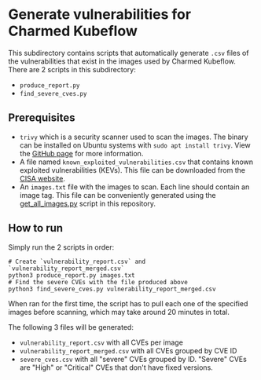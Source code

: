 # Generate vulnerabilities for Charmed Kubeflow

This subdirectory contains scripts that automatically generate `.csv` files of the vulnerabilities that exist in the images used by Charmed Kubeflow. There are 2 scripts in this subdirectory:
- `produce_report.py` 
- `find_severe_cves.py`

## Prerequisites

- `trivy` which is a security scanner used to scan the images. The binary can be installed on Ubuntu systems with `sudo apt install trivy`. View the [GitHub page](https://github.com/aquasecurity/trivy) for more information.
- A file named `known_exploited_vulnerabilities.csv` that contains known exploited vulnerabilities (KEVs). This file can be downloaded from the [CISA website](https://www.cisa.gov/known-exploited-vulnerabilities-catalog).
- An `images.txt` file with the images to scan. Each line should contain an image tag. This file can be conveniently generated using the [get_all_images.py](https://github.com/canonical/bundle-kubeflow/tree/main/scripts#gather-images-used-by-a-bundle) script in this repository.

## How to run

Simply run the 2 scripts in order:

```shell
# Create `vulnerability_report.csv` and `vulnerability_report_merged.csv`
python3 produce_report.py images.txt
# Find the severe CVEs with the file produced above
python3 find_severe_cves.py vulnerability_report_merged.csv
```

When ran for the first time, the script has to pull each one of the specified images before scanning, which may take around 20 minutes in total.

The following 3 files will be generated:
- `vulnerability_report.csv` with all CVEs per image
- `vulnerability_report_merged.csv` with all CVEs grouped by CVE ID
- `severe_cves.csv` with all "severe" CVEs grouped by ID. "Severe" CVEs are "High" or "Critical" CVEs that don't have fixed versions.
